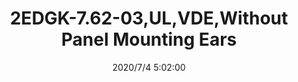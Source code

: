 ﻿---
layout: post 
title: 2EDGK-7.62-03,UL,VDE,Without Panel Mounting Ears
tags: EDG
categories: housing-terminal
overview: UL,VDE,Without Panel Mounting Ears
part_number: 2EDGK-7.62-03
thumb_img: static/202007/438-thumb-20200704130252.jpg
small_img: static/202007/438-20200704130252.jpg
date: 2020/7/4 5:02:00
---



